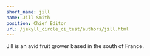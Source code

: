 ```yaml
---
short_name: jill
name: Jill Smith
position: Chief Editor
url: /jekyll_circle_ci_test/authors/jill.html
---
```

Jill is an avid fruit grower based in the south of France.